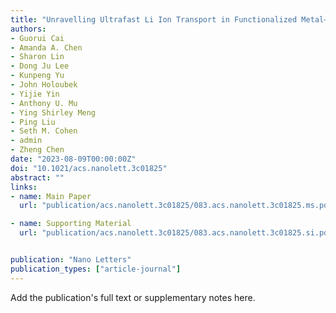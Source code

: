 ```yaml
---
title: "Unravelling Ultrafast Li Ion Transport in Functionalized Metal–Organic Framework-Based Battery Electrolytes"
authors:
- Guorui Cai
- Amanda A. Chen
- Sharon Lin
- Dong Ju Lee
- Kunpeng Yu
- John Holoubek
- Yijie Yin
- Anthony U. Mu
- Ying Shirley Meng
- Ping Liu
- Seth M. Cohen
- admin
- Zheng Chen
date: "2023-08-09T00:00:00Z"
doi: "10.1021/acs.nanolett.3c01825"
abstract: ""
links:
- name: Main Paper
  url: "publication/acs.nanolett.3c01825/083.acs.nanolett.3c01825.ms.pdf"

- name: Supporting Material
  url: "publication/acs.nanolett.3c01825/083.acs.nanolett.3c01825.si.pdf"


publication: "Nano Letters"
publication_types: ["article-journal"]
---
```


Add the publication's full text or supplementary notes here.
